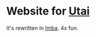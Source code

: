 # Website for [Utai](https://github.com/toto-minai/utai)

It's rewritten in [Imba](https://imba.io). 4x fun.